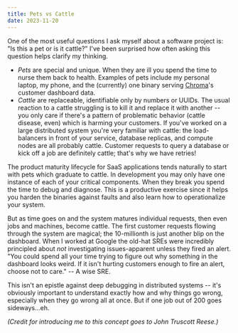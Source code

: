 ```yaml
---
title: Pets vs Cattle
date: 2023-11-20
---
```


One of the most useful questions I ask myself about a software project is: "Is this a pet or is it cattle?" I've been surprised how often asking this question helps clarify my thinking.

- _Pets_ are special and unique. When they are ill you spend the time to nurse them back to health. Examples of pets include my personal laptop, my phone, and the (currently) one binary serving [Chroma](www.trychroma.com)'s customer dashboard data.
- _Cattle_ are replaceable, identifiable only by numbers or UUIDs. The usual reaction to a cattle struggling is to kill it and replace it with another -- you only care if there's a pattern of problematic behavior (cattle disease, even) which is harming your customers. If you've worked on a large distributed system you're very familiar with cattle: the load-balancers in front of your service, database replicas, and compute nodes are all probably cattle. Customer requests to query a database or kick off a job are definitely cattle; that's why we have retries!

The product maturity lifecycle for SaaS applications tends naturally to start with pets which graduate to cattle. In development you may only have one instance of each of your critical components. When they break you spend the time to debug and diagnose. This is a productive exercise since it helps you harden the binaries against faults and also learn how to operationalize your system.

But as time goes on and the system matures individual requests, then even jobs and machines, become cattle. The first customer requests flowing through the system are magical; the 10-millionth is just another blip on the dashboard. When I worked at Google the old-hat SREs were incredibly principled about _not_ investigating issues-apparent unless they fired an alert. "You could spend all your time trying to figure out why something in the dashboard looks weird. If it isn't hurting customers enough to fire an alert, choose not to care."  -- A wise SRE.

This isn't an epistle against deep debugging in distributed systems -- it's obviously important to understand exactly how and why things go wrong, especially when they go wrong all at once. But if one job out of 200 goes sideways...eh.

*(Credit for introducing me to this concept goes to John Truscott Reese.)*